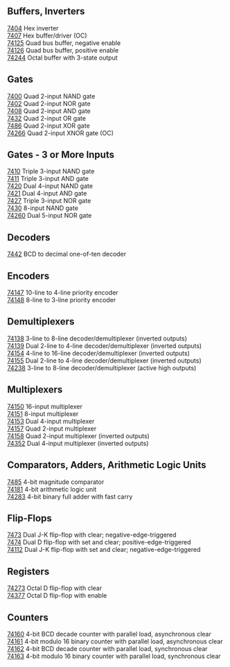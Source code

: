 ## Buffers, Inverters
[7404](source-7400/7404.v) Hex inverter<br />
[7407](source-7400/7407.v) Hex buffer/driver (OC)<br />
[74125](source-7400/74125.v) Quad bus buffer, negative enable<br />
[74126](source-7400/74126.v) Quad bus buffer, positive enable<br />
[74244](source-7400/74244.v) Octal buffer with 3-state output<br />

## Gates
[7400](source-7400/7400.v) Quad 2-input NAND gate<br />
[7402](source-7400/7402.v) Quad 2-input NOR gate<br />
[7408](source-7400/7408.v) Quad 2-input AND gate<br />
[7432](source-7400/7432.v) Quad 2-input OR gate<br />
[7486](source-7400/7486.v) Quad 2-input XOR gate<br />
[74266](source-7400/74266.v) Quad 2-input XNOR gate (OC)<br />

## Gates - 3 or More Inputs
[7410](source-7400/7410.v) Triple 3-input NAND gate<br />
[7411](source-7400/7411.v) Triple 3-input AND gate<br />
[7420](source-7400/7420.v) Dual 4-input NAND gate<br />
[7421](source-7400/7421.v) Dual 4-input AND gate<br />
[7427](source-7400/7427.v) Triple 3-input NOR gate<br />
[7430](source-7400/7430.v) 8-input NAND gate<br />
[74260](source-7400/74260.v) Dual 5-input NOR gate<br />

## Decoders
[7442](source-7400/7442.v) BCD to decimal one-of-ten decoder<br />

## Encoders
[74147](source-7400/74147.v) 10-line to 4-line priority encoder<br />
[74148](source-7400/74148.v) 8-line to 3-line priority encoder<br />

## Demultiplexers
[74138](source-7400/74138.v) 3-line to 8-line decoder/demultiplexer (inverted outputs)<br />
[74139](source-7400/74139.v) Dual 2-line to 4-line decoder/demultiplexer (inverted outputs)<br />
[74154](source-7400/74154.v) 4-line to 16-line decoder/demultiplexer (inverted outputs)<br />
[74155](source-7400/74155.v) Dual 2-line to 4-line decoder/demultiplexer (inverted outputs)<br />
[74238](source-7400/74238.v) 3-line to 8-line decoder/demultiplexer (active high outputs)<br />

## Multiplexers
[74150](source-7400/74150.v) 16-input multiplexer<br />
[74151](source-7400/74151.v) 8-input multiplexer<br />
[74153](source-7400/74153.v) Dual 4-input multiplexer<br />
[74157](source-7400/74157.v) Quad 2-input multiplexer<br />
[74158](source-7400/74158.v) Quad 2-input multiplexer (inverted outputs)<br />
[74352](source-7400/74352.v) Dual 4-input multiplexer (inverted outputs)<br />

## Comparators, Adders, Arithmetic Logic Units
[7485](source-7400/7485.v) 4-bit magnitude comparator<br />
[74181](source-7400/74181.v) 4-bit arithmetic logic unit<br />
[74283](source-7400/74283.v) 4-bit binary full adder with fast carry<br />

## Flip-Flops
[7473](source-7400/7473.v) Dual J-K flip-flop with clear; negative-edge-triggered<br />
[7474](source-7400/7474.v) Dual D flip-flop with set and clear; positive-edge-triggered<br />
[74112](source-7400/74112.v) Dual J-K flip-flop with set and clear; negative-edge-triggered<br />

## Registers
[74273](source-7400/74273.v) Octal D flip-flop with clear<br />
[74377](source-7400/74377.v) Octal D flip-flop with enable<br />

## Counters
[74160](source-7400/74160.v) 4-bit BCD decade counter with parallel load, asynchronous clear<br />
[74161](source-7400/74161.v) 4-bit modulo 16 binary counter with parallel load, asynchronous clear<br />
[74162](source-7400/74162.v) 4-bit BCD decade counter with parallel load, synchronous clear<br />
[74163](source-7400/74163.v) 4-bit modulo 16 binary counter with parallel load, synchronous clear<br />
